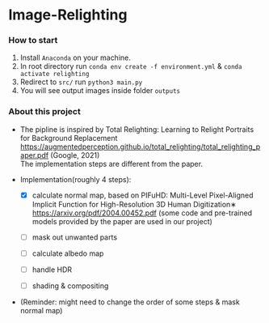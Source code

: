 # Image-Relighting

### How to start
 1. Install `Anaconda` on your machine.
 2. In root directory run 
    `conda env create -f environment.yml` & `conda activate relighting`
 3. Redirect to `src/` run `python3 main.py`
 4. You will see output images inside folder `outputs`
 
 ### About this project
 - The pipline is inspired by Total Relighting: Learning to Relight Portraits for Background Replacement https://augmentedperception.github.io/total_relighting/total_relighting_paper.pdf (Google, 2021)                                                                         
 The implementation steps are different from the paper.
 
- Implementation(roughly 4 steps):
  - [X] calculate normal map, based on PIFuHD: Multi-Level Pixel-Aligned Implicit Function for
High-Resolution 3D Human Digitization∗
 https://arxiv.org/pdf/2004.00452.pdf (some code and pre-trained models provided by the paper are used in our project)
 
  - [ ] mask out unwanted parts
  
  - [ ] calculate albedo map

  - [ ] handle HDR

  - [ ] shading & compositing

 - (Reminder: might need to change the order of some steps & mask normal map)
